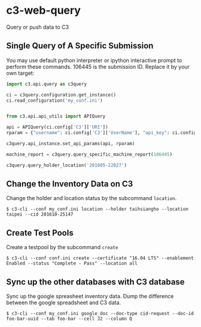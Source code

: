 # c3-web-query
Query or push data to C3

## Single Query of A Specific Submission

You may use default python interpreter or ipython interactive prompt to 
perform these commands. 106445 is the submission ID. Replace it by your own 
target:

```python
import c3.api.query as c3query

ci = c3query.configuration.get_instance()
ci.read_configuration('my_conf.ini')


from c3.api.api_utils import APIQuery

api = APIQuery(ci.config['C3']['URI'])
rparam = {"username": ci.config['C3']['UserName'], "api_key": ci.config['C3']['APIKey']}

c3query.api_instance.set_api_params(api, rparam)
```

```python
machine_report = c3query.query_specific_machine_report(106445)
```

```python
c3query.query_holder_location('201605-22027')
```

## Change the Inventory Data on C3

Change the holder and location status by the subcommand `location`.

```
$ c3-cli --conf my_conf.ini location --holder taihsiangho --location taipei --cid 201610-25147
```

## Create Test Pools

Create a testpool by the subcommand `create`

```
$ c3-cli --conf conf.ini create --certificate "16.04 LTS" --enablement Enabled --status "Complete - Pass" --location all
```

## Sync up the other databases with C3 database

Sync up the google spreasheet inventory data. Dump the difference between the google spreadsheet and C3 data.

```
$ c3-cli --conf my_conf.ini google_doc --doc-type cid-request --doc-id foo-bar-uuid --tab foo-bar --cell J2 --column Q
```
